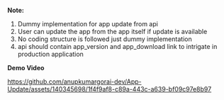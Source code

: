 **Note:**
1. Dummy implementation for app update from api
2. User can update the app from the app itself if update is available
3. No coding structure is followed just dummy implementation
4. api should contain app_version and app_download link to intrigate in production application

**Demo Video**

https://github.com/anupkumargorai-dev/App-Update/assets/140345698/1f4f9af8-c89a-443c-a639-bf09c97e8b97

